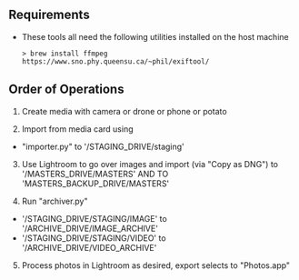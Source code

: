 ## Requirements

- These tools all need the following utilities installed on the host machine
    ```
    > brew install ffmpeg
    https://www.sno.phy.queensu.ca/~phil/exiftool/
    ```

## Order of Operations
1. Create media with camera or drone or phone or potato

2. Import from media card using
  - "importer.py" to '/STAGING_DRIVE/staging'

3. Use Lightroom to go over images and import (via "Copy as DNG") to '/MASTERS_DRIVE/MASTERS' AND TO 'MASTERS_BACKUP_DRIVE/MASTERS'

4. Run "archiver.py"
  - '/STAGING_DRIVE/STAGING/IMAGE' to '/ARCHIVE_DRIVE/IMAGE_ARCHIVE'
  - '/STAGING_DRIVE/STAGING/VIDEO' to '/ARCHIVE_DRIVE/VIDEO_ARCHIVE'

5. Process photos in Lightroom as desired, export selects to "Photos.app"
